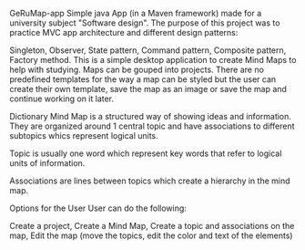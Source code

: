 GeRuMap-app
Simple java App (in a Maven framework) made for a university subject "Software design".
The purpose of this project was to practice MVC app architecture and different design patterns:

Singleton,
Observer,
State pattern,
Command pattern,
Composite pattern,
Factory method. 
This is a simple desktop application to create Mind Maps to help with studying.
Maps can be gouped into projects. There are no predefined templates for the way a
map can be styled but the user can create their own template, save the map as an image
or save the map and continue working on it later.

Dictionary
Mind Map is a structured way of showing ideas and information. They are organized
around 1 central topic and have associations to different subtopics whics represent logical units.

Topic is usually one word which represent key words that refer to logical units of information.

Associations are lines between topics which create a hierarchy in the mind map.

Options for the User
User can do the following:

Create a project,
Create a Mind Map,
Create a topic and associations on the map,
Edit the map (move the topics, edit the color and text of the elements)
